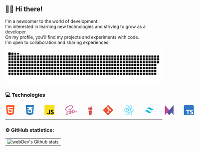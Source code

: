  

## :man_technologist: Hi there!
I'm a newcomer to the world of development.  
I'm interested in learning new technologies and striving to grow as a developer.  
On my profile, you'll find my projects and experiments with code.    
I'm open to collaboration and sharing experiences!    

<p align="center">
 <img width="600" src="img/github-snake.svg" alt="snake"/>
</p>


### 💻 Technologies
<div style="display: flex"> 
   <img align="left" src="https://github.com/chezee4/chezee4/blob/main/img/html.png" alt="HTML 5" width="32px">&nbsp;
   <img align="left"src="https://github.com/chezee4/chezee4/blob/main/img/css.png" title="CSS" alt="CSS 3" width="26px" style="margin-left: 30px;">&nbsp;
   <img align="left" src="https://github.com/chezee4/chezee4/blob/main/img/js.png" title="JS" alt="JS" width="32px" style="margin-left: 30px;">&nbsp;
   <img align="left" src="https://github.com/chezee4/chezee4/blob/main/img/sass.png" title="SASS" alt="SASS" width="40px" style="margin-left: 30px;">&nbsp;
   <img align="left" src="https://github.com/chezee4/chezee4/blob/main/img/gulp.png" title="Gulp.js" alt="Gulp.js" width="14px" style="margin-left: 30px;">&nbsp;
   <img align="left" src="https://github.com/chezee4/chezee4/blob/main/img/git.png" title="Git" alt="Git" width="32px" style="margin-left: 30px;">&nbsp;
   <img align="left" src="https://github.com/chezee4/chezee4/blob/main/img/react.png" title="React" alt="React" width="32px" style="margin-left: 30px;">&nbsp;
   <img align="left" src="https://github.com/chezee4/chezee4/blob/main/img/tailwind.png" title="Tailwind CSS" alt="Tailwind CSS" width="32px" style="margin-left: 30px;">&nbsp;
  <img align="left" src="https://github.com/chezee4/chezee4/blob/main/img/framer-motion.svg" title="Framer-motion" alt="Framer-motion" width="28px" style="margin-left: 30px;">&nbsp;
   <img align="left" src="https://github.com/chezee4/chezee4/blob/main/img/TS.png" title="TS" alt="TS" width="32px" style="margin-left: 30px;"> &nbsp;
   
</div>


---

### ⚙️ GitHub statistics:

<table>
  <tr>
    <td>
      <img align="left" src="http://github-readme-streak-stats.herokuapp.com?user=chezee4&theme=dark&background=000000" alt="webDev's Github stats" />
    </td>
  </tr>
</table>
